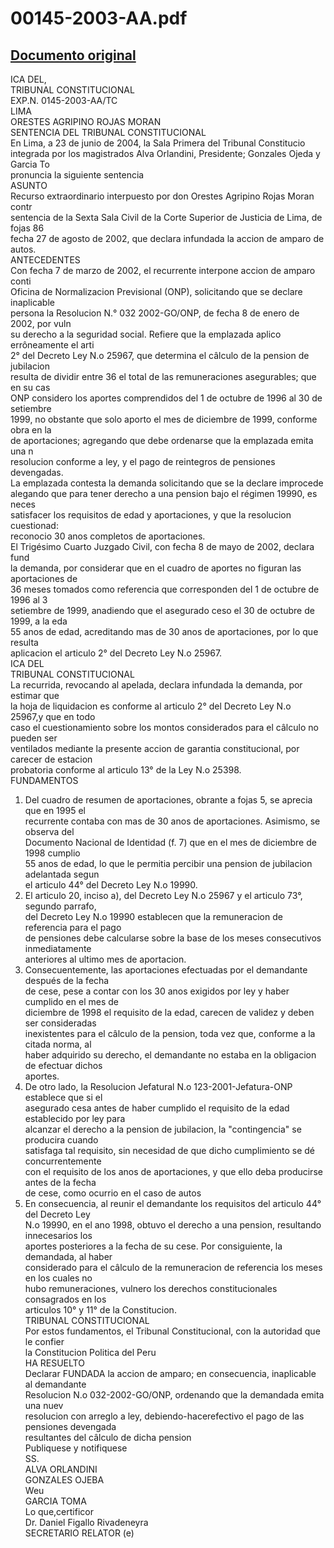 
00145-2003-AA.pdf
=================
  
[Documento original](https://tc.gob.pe/jurisprudencia/2004/00145-2003-AA.pdf)  
---  
ICA DEL,  
TRIBUNAL CONSTITUCIONAL  
EXP.N. 0145-2003-AA/TC  
LIMA  
ORESTES AGRIPINO ROJAS MORAN  
SENTENCIA DEL TRIBUNAL CONSTITUCIONAL  
En Lima, a 23 de junio de 2004, la Sala Primera del Tribunal Constitucio  
integrada por los magistrados Alva Orlandini, Presidente; Gonzales Ojeda y Garcia To  
pronuncia la siguiente sentencia  
ASUNTO  
Recurso extraordinario interpuesto por don Orestes Agripino Rojas Moran contr  
sentencia de la Sexta Sala Civil de la Corte Superior de Justicia de Lima, de fojas 86  
fecha 27 de agosto de 2002, que declara infundada la accion de amparo de autos.  
ANTECEDENTES  
Con fecha 7 de marzo de 2002, el recurrente interpone accion de amparo conti  
Oficina de Normalizacion Previsional (ONP), solicitando que se declare inaplicable  
persona la Resolucion N.° 032 2002-GO/ONP, de fecha 8 de enero de 2002, por vuln  
su derecho a la seguridad social. Refiere que la emplazada aplico errôneamente el arti  
2° del Decreto Ley N.o 25967, que determina el câlculo de la pension de jubilacion  
resulta de dividir entre 36 el total de las remuneraciones asegurables; que en su cas  
ONP considero los aportes comprendidos del 1 de octubre de 1996 al 30 de setiembre  
1999, no obstante que solo aporto el mes de diciembre de 1999, conforme obra en la  
de aportaciones; agregando que debe ordenarse que la emplazada emita una n  
resolucion conforme a ley, y el pago de reintegros de pensiones devengadas.  
La emplazada contesta la demanda solicitando que se la declare improcede  
alegando que para tener derecho a una pension bajo el régimen 19990, es neces  
satisfacer los requisitos de edad y aportaciones, y que la resolucion cuestionad:  
reconocio 30 anos completos de aportaciones.  
El Trigésimo Cuarto Juzgado Civil, con fecha 8 de mayo de 2002, declara fund  
la demanda, por considerar que en el cuadro de aportes no figuran las aportaciones de  
36 meses tomados como referencia que corresponden del 1 de octubre de 1996 al 3  
setiembre de 1999, anadiendo que el asegurado ceso el 30 de octubre de 1999, a la eda  
55 anos de edad, acreditando mas de 30 anos de aportaciones, por lo que resulta  
aplicacion el articulo 2° del Decreto Ley N.o 25967.  
ICA DEL  
TRIBUNAL CONSTITUCIONAL  
La recurrida, revocando al apelada, declara infundada la demanda, por estimar que  
la hoja de liquidacion es conforme al articulo 2° del Decreto Ley N.o 25967,y que en todo  
caso el cuestionamiento sobre los montos considerados para el câlculo no pueden ser  
ventilados mediante la presente accion de garantia constitucional, por carecer de estacion  
probatoria conforme al articulo 13° de la Ley N.o 25398.  
FUNDAMENTOS  
1. Del cuadro de resumen de aportaciones, obrante a fojas 5, se aprecia que en 1995 el  
recurrente contaba con mas de 30 anos de aportaciones. Asimismo, se observa del  
Documento Nacional de Identidad (f. 7) que en el mes de diciembre de 1998 cumplio  
55 anos de edad, lo que le permitia percibir una pension de jubilacion adelantada segun  
el articulo 44° del Decreto Ley N.o 19990.  
2. El articulo 20, inciso a), del Decreto Ley N.o 25967 y el articulo 73°, segundo parrafo,  
del Decreto Ley N.o 19990 establecen que la remuneracion de referencia para el pago  
de pensiones debe calcularse sobre la base de los meses consecutivos inmediatamente  
anteriores al ultimo mes de aportacion.  
3. Consecuentemente, las aportaciones efectuadas por el demandante después de la fecha  
de cese, pese a contar con los 30 anos exigidos por ley y haber cumplido en el mes de  
diciembre de 1998 el requisito de la edad, carecen de validez y deben ser consideradas  
inexistentes para el câlculo de la pension, toda vez que, conforme a la citada norma, al  
haber adquirido su derecho, el demandante no estaba en la obligacion de efectuar dichos  
aportes.  
4. De otro lado, la Resolucion Jefatural N.o 123-2001-Jefatura-ONP establece que si el  
asegurado cesa antes de haber cumplido el requisito de la edad establecido por ley para  
alcanzar el derecho a la pension de jubilacion, la "contingencia" se producira cuando  
satisfaga tal requisito, sin necesidad de que dicho cumplimiento se dé concurrentemente  
con el requisito de los anos de aportaciones, y que ello deba producirse antes de la fecha  
de cese, como ocurrio en el caso de autos  
5. En consecuencia, al reunir el demandante los requisitos del articulo 44° del Decreto Ley  
N.o 19990, en el ano 1998, obtuvo el derecho a una pension, resultando innecesarios los  
aportes posteriores a la fecha de su cese. Por consiguiente, la demandada, al haber  
considerado para el câlculo de la remuneracion de referencia los meses en los cuales no  
hubo remuneraciones, vulnero los derechos constitucionales consagrados en los  
articulos 10° y 11° de la Constitucion.  
TRIBUNAL CONSTITUCIONAL  
Por estos fundamentos, el Tribunal Constitucional, con la autoridad que le confier  
la Constitucion Politica del Peru  
HA RESUELTO  
Declarar FUNDADA la accion de amparo; en consecuencia, inaplicable al demandante  
Resolucion N.o 032-2002-GO/ONP, ordenando que la demandada emita una nuev  
resolucion con arreglo a ley, debiendo-hacerefectivo el pago de las pensiones devengada  
resultantes del câlculo de dicha pension  
Publiquese y notifiquese  
SS.  
ALVA ORLANDINI  
GONZALES OJEBA  
Weu  
GARCIA TOMA  
Lo que,certificor  
Dr. Daniel Figallo Rivadeneyra  
SECRETARIO RELATOR (e)